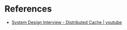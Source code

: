 # References

- [System Design Interview - Distributed Cache | youtube](https://www.youtube.com/watch?v=iuqZvajTOyA)

